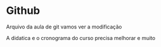 # Github

Arquivo da aula de git
vamos ver a modificação

A didatica e o cronograma do curso precisa melhorar e muito


